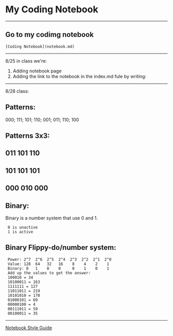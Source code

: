 # My Coding Notebook
---
   ## Go to my codimg notebook
    [Coding Notebook](notebook.md)
---
8/25 in class we're:
1. Adding notebook page
2. Adding the link to the notebook in the index.md fule by writing:
---
8/28 class:
## Patterns:
000;
111;
101;
110;
001;
011;
110;
100

## Patterns 3x3:
011
101
110
---
101
101
101
---
000
010
000
---

## Binary:
Binary is a number system that use 0 and 1.
     
     0 is unactive
     1 is active

## Binary Flippy-do/number system:

     Power: 2^7  2^6  2^5  2^4  2^3  2^2  2^1  2^0
     Value: 128  64   32   16    8    4    2    1
     Binary: 0   1    0    0     0    1    0    1
     Add up the values to get the answer:
     100010 = 34
     10100011 = 163
     1111111 = 127
     11011011 = 219
     10101010 = 170
     01000101 = 69
     00000100 = 4
     00111011 = 59
     00100011 = 35
---
[Notebook Style Guide](#markdown-style-guide-for-coding-notebooks)
